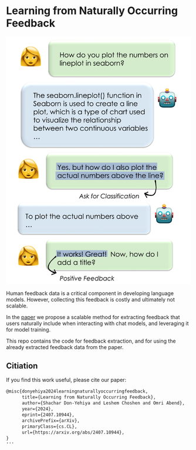 # Learning from Naturally Occurring Feedback

<p align="center">
  <img src="figs/natural_feedback_fig1.jpg" width=512px>
</p>

Human feedback data is a critical component in developing language models. 
However, collecting this feedback is costly and ultimately not scalable.

In the [paper](https://arxiv.org/pdf/2407.10944) we propose a scalable method for extracting feedback that users naturally include when interacting with chat models, 
and leveraging it for model training. 

This repo contains the code for feedback extraction, and for using the already extracted feedback data from the paper.


Citiation
---
If you find this work useful, please cite our paper:

```
@misc{donyehiya2024learningnaturallyoccurringfeedback,
      title={Learning from Naturally Occurring Feedback}, 
      author={Shachar Don-Yehiya and Leshem Choshen and Omri Abend},
      year={2024},
      eprint={2407.10944},
      archivePrefix={arXiv},
      primaryClass={cs.CL},
      url={https://arxiv.org/abs/2407.10944}, 
}
'''

